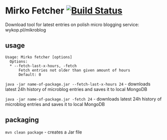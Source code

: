 # Mirko Fetcher [![Build Status](https://travis-ci.org/tomekbielaszewski/mirko-fetcher.svg)](https://travis-ci.org/tomekbielaszewski/mirko-fetcher)

Download tool for latest entries on polish micro blogging service: wykop.pl/mikroblog

## usage

```text
Usage: Mirko fetcher [options]
  Options:
  * --fetch-last-x-hours, -fetch
      Fetch entries not older than given amount of hours
      Default: 0
```

`java -jar name-of-package.jar --fetch-last-x-hours 24` - downloads latest 24h history of microblog entries and saves it to local MongoDB

`java -jar name-of-package.jar -fetch 24` - downloads latest 24h history of microblog entries and saves it to local MongoDB

## packaging
`mvn clean package` - creates a Jar file